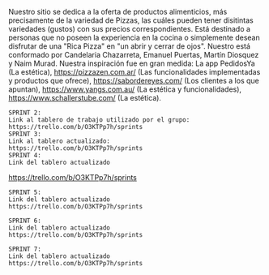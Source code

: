 Nuestro sitio se dedica a la oferta de productos alimenticios, más precisamente de la variedad de Pizzas, las cuáles pueden tener disitintas variedades (gustos) con sus precios correspondientes. Está destinado a personas que no poseen la experiencia en la cocina o simplemente desean disfrutar de una "Rica Pizza" en "un abrir y cerrar de ojos".
Nuestro está conformado por Candelaria Chazarreta, Emanuel Puertas, Martín Diosquez y Naim Murad.
Nuestra inspiración fue en gran medida: La app PedidosYa (La estética), https://pizzazen.com.ar/ (Las funcionalidades implementadas y productos que ofrece), https://sabordereyes.com/ (Los clientes a los que apuntan), https://www.yangs.com.au/ (La estética y funcionalidades), https://www.schallerstube.com/ (La estética).

    SPRINT 2:
    Link al tablero de trabajo utilizado por el grupo: 
    https://trello.com/b/O3KTPp7h/sprints
    SPRINT 3:
    Link al tablero actualizado:
    https://trello.com/b/O3KTPp7h/sprints
    SPRINT 4:
    Link del tablero actualizado
   https://trello.com/b/O3KTPp7h/sprints

    SPRINT 5:
    Link del tablero actualizado
    https://trello.com/b/O3KTPp7h/sprints

    SPRINT 6:
    Link del tablero actualizado
    https://trello.com/b/O3KTPp7h/sprints

    SPRINT 7:
    Link del tablero actualizado
    https://trello.com/b/O3KTPp7h/sprints
